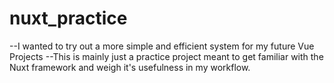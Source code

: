 # nuxt_practice

--I wanted to try out a more simple and efficient system for my future Vue Projects
--This is mainly just a practice project meant to get familiar with the Nuxt framework and weigh it's usefulness in my workflow.
